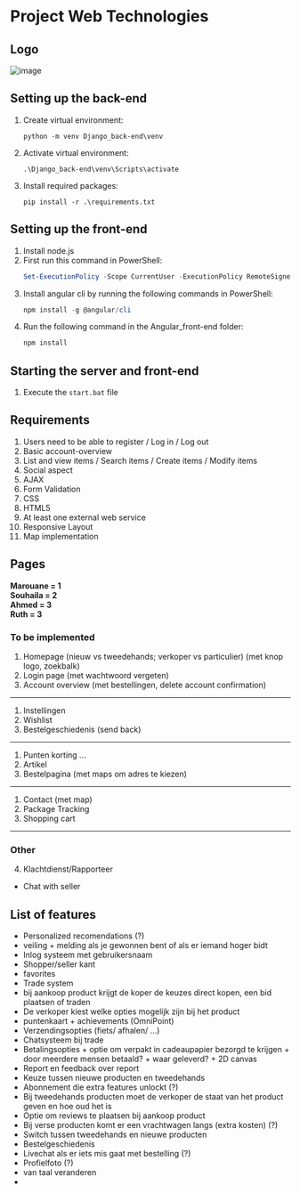 Project Web Technologies
========================

Logo
----

![image](https://github.com/Ahmed-Atmani/WebTechnologiesProject/assets/97768435/e3b1e49f-b5da-4853-a009-b4d0ba96b5f3)

Setting up the back-end
-----------------------
1. Create virtual environment:
   ```
   python -m venv Django_back-end\venv
   ```
2. Activate virtual environment:
   ```
   .\Django_back-end\venv\Scripts\activate
   ```
3. Install required packages:
   ```
   pip install -r .\requirements.txt
   ```


Setting up the front-end
------------------------
1. Install node.js
1. First run this command in PowerShell:
    ```powershell
    Set-ExecutionPolicy -Scope CurrentUser -ExecutionPolicy RemoteSigned
    ```
1. Install angular cli by running the following commands in PowerShell:
    ```powershell
    npm install -g @angular/cli
    ```
1. Run the following command in the Angular_front-end folder: 
    ```powershell
    npm install
    ```

Starting the server and front-end
---------------------------------
1. Execute the ```start.bat``` file

Requirements
------------
1. Users need to be able to register / Log in / Log out
2. Basic account-overview
3. List and view items / Search items / Create items / Modify items
4. Social aspect
5. AJAX
6. Form Validation
7. CSS
8. HTML5
9. At least one external web service
10. Responsive Layout
11. Map implementation

Pages
-----
**Marouane = 1**  
**Souhaila = 2**  
**Ahmed = 3**  
**Ruth = 3**

### To be implemented
1. Homepage (nieuw vs tweedehands;  verkoper vs particulier) (met knop logo, zoekbalk)
1. Login page (met wachtwoord vergeten)
1. Account overview (met bestellingen, delete account confirmation)
---

1. Instellingen
1. Wishlist
1. Bestelgeschiedenis (send back)
---

1. Punten korting ...
1. Artikel
1. Bestelpagina (met maps om adres te kiezen)
---

1. Contact (met map)
1. Package Tracking
1. Shopping cart
---

### Other
4. Klachtdienst/Rapporteer
- Chat with seller

List of features
----------------

- Personalized recomendations (?)
- veiling + melding als je gewonnen bent of als er iemand hoger bidt
- Inlog systeem met gebruikersnaam
- Shopper/seller kant
- favorites
- Trade system
- bij aankoop product krijgt de koper de keuzes direct kopen, een bid plaatsen of traden
- De verkoper kiest welke opties mogelijk zijn bij het product
- puntenkaart + achievements (OmniPoint)
- Verzendingsopties (fiets/ afhalen/ ...) 
- Chatsysteem bij trade
- Betalingsopties + optie om verpakt in cadeaupapier bezorgd te krijgen + door meerdere mensen betaald? + waar geleverd? + 2D canvas
- Report en feedback over report
- Keuze tussen nieuwe producten en tweedehands
- Abonnement die extra features unlockt (?)
- Bij tweedehands producten moet de verkoper de staat van het product geven en hoe oud het is 
- Optie om reviews te plaatsen bij aankoop product
- Bij verse producten komt er een vrachtwagen langs (extra kosten) (?)
- Switch tussen tweedehands en nieuwe producten
- Bestelgeschiedenis
- Livechat als er iets mis gaat met bestelling (?)
- Profielfoto (?)
- van taal veranderen
- 
